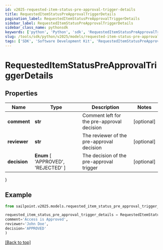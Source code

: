 ```yaml
---
id: v2025-requested-item-status-pre-approval-trigger-details
title: RequestedItemStatusPreApprovalTriggerDetails
pagination_label: RequestedItemStatusPreApprovalTriggerDetails
sidebar_label: RequestedItemStatusPreApprovalTriggerDetails
sidebar_class_name: pythonsdk
keywords: ['python', 'Python', 'sdk', 'RequestedItemStatusPreApprovalTriggerDetails', 'V2025RequestedItemStatusPreApprovalTriggerDetails'] 
slug: /tools/sdk/python/v2025/models/requested-item-status-pre-approval-trigger-details
tags: ['SDK', 'Software Development Kit', 'RequestedItemStatusPreApprovalTriggerDetails', 'V2025RequestedItemStatusPreApprovalTriggerDetails']
---
```


# RequestedItemStatusPreApprovalTriggerDetails


## Properties

Name | Type | Description | Notes
------------ | ------------- | ------------- | -------------
**comment** | **str** | Comment left for the pre-approval decision | [optional] 
**reviewer** | **str** | The reviewer of the pre-approval decision | [optional] 
**decision** |  **Enum** [  'APPROVED',    'REJECTED' ] | The decision of the pre-approval trigger | [optional] 
}

## Example

```python
from sailpoint.v2025.models.requested_item_status_pre_approval_trigger_details import RequestedItemStatusPreApprovalTriggerDetails

requested_item_status_pre_approval_trigger_details = RequestedItemStatusPreApprovalTriggerDetails(
comment='Access is Approved',
reviewer='John Doe',
decision='APPROVED'
)

```
[[Back to top]](#) 

